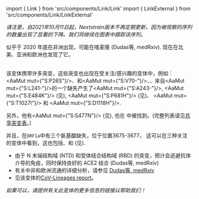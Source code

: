 import { Link } from 'src/components/Link/Link'
import { LinkExternal } from 'src/components/Link/LinkExternal'

_请注意，自2021年10月11日起，Nextstrain版本不再定期更新，因为被观察的序列的数量出现了显著的下降。我们将继续在图表中跟踪该序列。_

<VarOrLin name="20B/S:732A"/> 似乎于 2020 年底在非洲出现，可能在喀麦隆  (<LinkExternal href="https://www.medrxiv.org/content/10.1101/2021.05.04.21256637v1">Dudas等, medRxiv</LinkExternal>).
现在在北美、亚洲和欧洲也发现了它。
<br/><br/>

该变体携带许多突变，这些突变也出现在受关注/感兴趣的变体中，例如：<AaMut mut={"S:P26S"}/>、<Mut name="S:H69-"/>和<AaMut mut={"S:V70-"}/>、<Mut name="S:Y144-"/>、来自<AaMut mut={"S:L241-"}/>的一个缺失产生了<AaMut mut={"S:A243-"}/>, <AaMut mut={"S:E484K"}/> (见<Mut name="S:E484"/>), <AaMut mut={"S:P681H"}/> (见<Mut name="S:P681"/>)、 <AaMut mut={"S:T1027I"}/> 和 <AaMut mut={"S:D1118H"}/>.

另外，他有<AaMut mut={"S:S477N"}/> (见<Mut name="S:S477"/>), 也在 <VarOrLin name="20A.EU2" prefix=""/>中被找到。(完整列表请见[共享突变表](/shared-mutations)。)

并且，<VarOrLin name="20B/S:732A" prefix=""/>在`ORF1a`中有三个氨基酸缺失，位于位置3675-3677， 这可以在三种关注的变体中看到，这也包括<VarOrLin name="21D (Eta)" prefix=""/>、<VarOrLin name="21F (Iota)" prefix=""/>和<VarOrLin name="21G (Lambda)" prefix=""/> (见<Mut name="ORF1a:S3675"/>).

- 由于 N 末端结构域 (NTD) 和受体结合结构域 (RBD) 的突变，<VarOrLin name="20B/S:732A" prefix=""/>预计会逃避抗体介导的免疫，同时保持良好的 ACE2 结合 (<LinkExternal href="https://www.medrxiv.org/content/10.1101/2021.05.04.21256637v1">Dudas等, medRxiv</LinkExternal>)
- 有关中非和欧洲流通的详细分析，请参见 [Dudas等, medRxiv](https://www.medrxiv.org/content/10.1101/2021.05.04.21256637v1)
- 见该变体的[CoV-Lineages report](https://cov-lineages.org/lineages/lineage_B.1.620.html)。

_如果可以，请提供有关此变体的更多信息的链接以帮助我们！_
